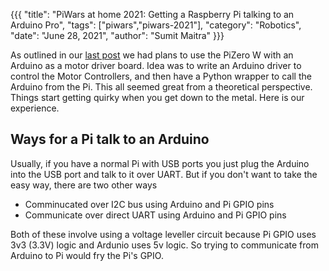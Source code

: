 {{{
  "title": "PiWars at home 2021: Getting a Raspberry Pi talking to an Arduino Pro",
  "tags": ["piwars","piwars-2021"],
  "category": "Robotics",
  "date": "June 28, 2021",
  "author": "Sumit Maitra"
}}}

As outlined in our [last post](/blog/piwars-at-home-2021-back-to-blogging-and-hello-smokey) we had plans to use the PiZero W with an Arduino as a motor driver board. Idea was to write an Arduino driver to control the Motor Controllers, and then have a Python wrapper to call the Arduino from the Pi. This all seemed great from a theoretical perspective. Things start getting quirky when you get down to the metal. Here is our experience.

## Ways for a Pi talk to an Arduino
Usually, if you have a normal Pi with USB ports you just plug the Arduino into the USB port and talk to it over UART. But if you don't want to take the easy way, there are two other ways

- Comminucated over I2C bus using Arduino and Pi GPIO pins
- Communicate over direct UART using Arduino and Pi GPIO pins

Both of these involve using a voltage leveller circuit because Pi GPIO uses 3v3 (3.3V) logic and Ardunio uses 5v logic. So trying to communicate from Arduino to Pi would fry the Pi's GPIO.

